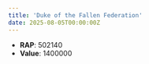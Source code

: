 ```yaml
---
title: 'Duke of the Fallen Federation'
date: 2025-08-05T00:00:00Z
---
```

- **RAP**: 502140
- **Value**: 1400000
